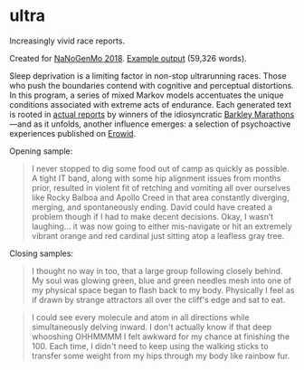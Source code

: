 # ultra

Increasingly vivid race reports.

Created for [NaNoGenMo 2018](https://github.com/NaNoGenMo/2018). [Example output](https://github.com/nmifsud/ultra/raw/master/ultra-181129-075926.pdf) (59,326 words).

Sleep deprivation is a limiting factor in non-stop ultrarunning races. Those who push the boundaries contend with cognitive and perceptual distortions. In this program, a series of mixed Markov models accentuates the unique conditions associated with extreme acts of endurance. Each generated text is rooted in [actual reports](http://barkleymarathons.com/) by winners of the idiosyncratic [Barkley Marathons](https://en.wikipedia.org/wiki/Barkley_Marathons)—and as it unfolds, another influence emerges: a selection of psychoactive experiences published on [Erowid](https://erowid.org/experiences/).

Opening sample:

> I never stopped to dig some food out of camp as quickly as possible. A tight IT band, along with some hip alignment issues from months prior, resulted in violent fit of retching and vomiting all over ourselves like Rocky Balboa and Apollo Creed in that area constantly diverging, merging, and spontaneously ending. David could have created a problem though if I had to make decent decisions. Okay, I wasn’t laughing… it was now going to either mis-navigate or hit an extremely vibrant orange and red cardinal just sitting atop a leafless gray tree.

Closing samples:

> I thought no way in too, that a large group following closely behind. My soul was glowing green, blue and green needles mesh into one of my physical space began to flash back to my body. Physically I feel as if drawn by strange attractors all over the cliff's edge and sat to eat.

> I could see every molecule and atom in all directions while simultaneously delving inward. I don't actually know if that deep whooshing OHHMMMM I felt awkward for my chance at finishing the 100. Each time, I didn't need to keep using the walking sticks to transfer some weight from my hips through my body like rainbow fur.
